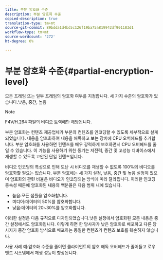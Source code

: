 ```yaml
---
title: 부분 암호화 수준
description: 부분 암호화 수준
copied-description: true
translation-type: tm+mt
source-git-commit: 89bdda1d4bd5c126f19ba75a819942df901183d1
workflow-type: tm+mt
source-wordcount: '272'
ht-degree: 0%

---
```



# 부분 암호화 수준{#partial-encryption-level}

모든 프레임 또는 일부 프레임의 암호화 여부를 지정합니다. 세 가지 수준의 암호화가 있습니다.낮음, 중간, 높음

>[!NOTE]
>
>F4V/H.264 파일의 비디오 트랙에만 해당됩니다.

부분 암호화는 컨텐츠 제공업체가 부분의 컨텐츠를 인코딩할 수 있도록 세부적으로 설계되었습니다. 내용을 암호화하여 내용을 해독하고 보는 장치에 CPU 오버헤드를 추가합니다. 부분 암호화를 사용하면 컨텐츠를 매우 강력하게 보호하면서 CPU 오버헤드를 줄일 수 있습니다. 이 기능을 사용하기 위한 동기는 저전력, 중간 및 고성능 디바이스에서 재생할 수 있도록 고안된 단일 컨텐츠입니다.

비디오 인코딩의 특성으로 인해 도난 시 비디오를 재생할 수 없도록 100%의 비디오를 암호화할 필요는 없습니다. 부분 암호에는 세 가지 설정, 낮음, 중간 및 높음 설정이 있으며 암호화의 관련 비율은 비디오가 인코딩되는 방식에 따라 달라집니다. 이러한 인코딩 종속성 때문에 암호화된 내용의 백분율은 다음 범위 내에 있습니다.

* 높음:모든 샘플을 암호화합니다.
* 미디어:데이터의 50%를 암호화합니다.
* 낮음:데이터의 20~30%를 암호화합니다.

이러한 설정은 다음 규칙으로 디자인되었습니다.낮은 설정에서 암호화된 모든 내용은 중간 설정에서도 암호화됩니다. 이렇게 하면 한 당사자가 낮은 암호화로 배포하고 다른 당사자가 중간 암호화 방식으로 배포하는 동일한 컨텐츠가 컨텐츠 보호를 훼손하지 않습니다.

사용 사례 예:암호화 수준을 줄이면 클라이언트의 암호 해독 오버헤드가 줄어들고 로우엔드 시스템에서 재생 성능이 향상됩니다.
